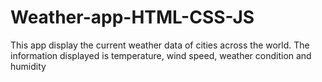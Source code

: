 # Weather-app-HTML-CSS-JS
This app display the  current weather data of cities across the world. The information displayed is temperature, wind speed, weather condition and humidity
